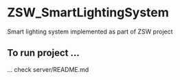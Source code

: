 # ZSW_SmartLightingSystem

Smart lighting system implemented as part of ZSW project

## To run project ...
... check server/README.md

